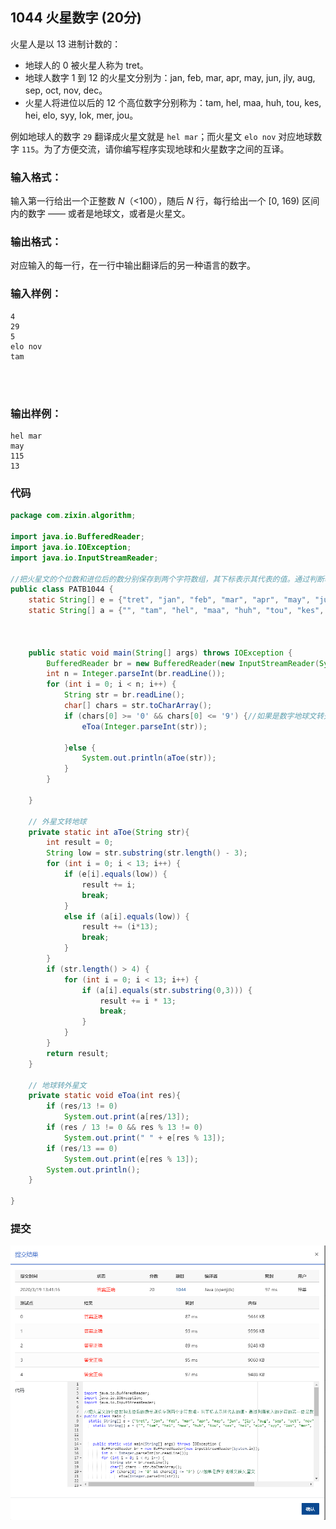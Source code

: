 ## 1044 火星数字 (20分)

火星人是以 13 进制计数的：

- 地球人的 0 被火星人称为 tret。
- 地球人数字 1 到 12 的火星文分别为：jan, feb, mar, apr, may, jun, jly, aug, sep, oct, nov, dec。
- 火星人将进位以后的 12 个高位数字分别称为：tam, hel, maa, huh, tou, kes, hei, elo, syy, lok, mer, jou。

例如地球人的数字 `29` 翻译成火星文就是 `hel mar`；而火星文 `elo nov` 对应地球数字 `115`。为了方便交流，请你编写程序实现地球和火星数字之间的互译。

### 输入格式：

输入第一行给出一个正整数 *N*（<100），随后 *N* 行，每行给出一个 [0, 169) 区间内的数字 —— 或者是地球文，或者是火星文。

### 输出格式：

对应输入的每一行，在一行中输出翻译后的另一种语言的数字。

### 输入样例：

```in
4
29
5
elo nov
tam

      
    
```

### 输出样例：

```out
hel mar
may
115
13
```

### 代码

```java
package com.zixin.algorithm;

import java.io.BufferedReader;
import java.io.IOException;
import java.io.InputStreamReader;

//把火星文的个位数和进位后的数分别保存到两个字符数组，其下标表示其代表的值。通过判断输入的字符的第一位是数字还是字母来判断输出的是地球文还是
public class PATB1044 {
	static String[] e = {"tret", "jan", "feb", "mar", "apr", "may", "jun", "jly", "aug", "sep", "oct", "nov", "dec"};
    static String[] a = {"", "tam", "hel", "maa", "huh", "tou", "kes", "hei", "elo", "syy", "lok", "mer", "jou"};



    public static void main(String[] args) throws IOException {
        BufferedReader br = new BufferedReader(new InputStreamReader(System.in));
        int n = Integer.parseInt(br.readLine());
        for (int i = 0; i < n; i++) {
            String str = br.readLine();
            char[] chars = str.toCharArray();
            if (chars[0] >= '0' && chars[0] <= '9') {//如果是数字地球文转火星文
                eToa(Integer.parseInt(str));

            }else {
                System.out.println(aToe(str));
            }
        }

    }

    // 外星文转地球
    private static int aToe(String str){
        int result = 0;
        String low = str.substring(str.length() - 3);
        for (int i = 0; i < 13; i++) {
            if (e[i].equals(low)) {
                result += i;
                break;
            }
            else if (a[i].equals(low)) {
                result += (i*13);
                break;
            }
        }
        if (str.length() > 4) {
            for (int i = 0; i < 13; i++) {
                if (a[i].equals(str.substring(0,3))) {
                    result += i * 13;
                    break;
                }
            }
        }
        return result;
    }

    // 地球转外星文
    private static void eToa(int res){
        if (res/13 != 0)
            System.out.print(a[res/13]);
        if (res / 13 != 0 && res % 13 != 0)
            System.out.print(" " + e[res % 13]);
        if (res/13 == 0)
            System.out.print(e[res % 13]);
        System.out.println();
    }

}

```

### 提交



![PATB1044提交](image/PATB1044提交.png)

